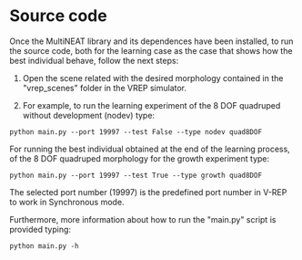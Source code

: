# Source code

Once the MultiNEAT library and its dependences have been installed, to run the source code, both for the learning case as the case that shows how the best individual behave, follow the next steps:

1. Open the scene related with the desired morphology contained in the "vrep_scenes" folder in the VREP simulator. 

2. For example, to run the learning experiment of the 8 DOF quadruped without development (nodev) type:

```
python main.py --port 19997 --test False --type nodev quad8DOF
```

For running the best individual obtained at the end of the learning process, of the 8 DOF quadruped morphology for the growth experiment type:

```
python main.py --port 19997 --test True --type growth quad8DOF
```

The selected port number (19997) is the predefined port number in V-REP to work in Synchronous mode. 

Furthermore, more information about how to run the "main.py" script is provided typing:

```
python main.py -h
```
